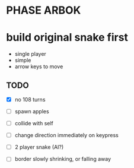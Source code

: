 PHASE ARBOK
===========

# build original snake first
- single player
- simple
- arrow keys to move

## TODO
- [x] no 108 turns
- [ ] spawn apples
- [ ] collide with self
- [ ] change direction immediately on keypress
- [ ] 2 player snake (AI?)
- [ ] border slowly shrinking, or falling away


